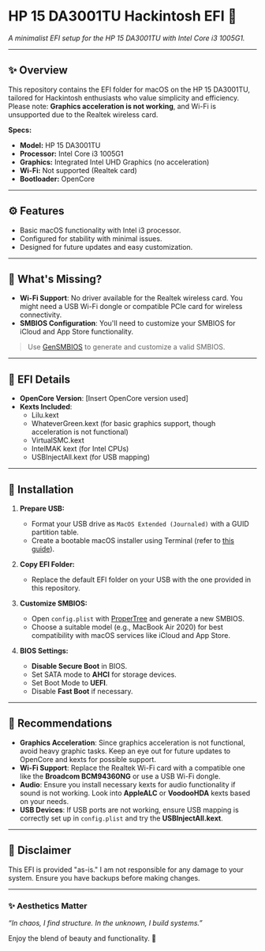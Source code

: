 # HP 15 DA3001TU Hackintosh EFI 🌙  
_A minimalist EFI setup for the HP 15 DA3001TU with Intel Core i3 1005G1._

---

## ✨ Overview  
This repository contains the EFI folder for macOS on the HP 15 DA3001TU, tailored for Hackintosh enthusiasts who value simplicity and efficiency. Please note: **Graphics acceleration is not working**, and Wi-Fi is unsupported due to the Realtek wireless card.

**Specs:**  
- **Model:** HP 15 DA3001TU  
- **Processor:** Intel Core i3 1005G1  
- **Graphics:** Integrated Intel UHD Graphics (no acceleration)  
- **Wi-Fi:** Not supported (Realtek card)  
- **Bootloader:** OpenCore  

---

## ⚙️ Features  
- Basic macOS functionality with Intel i3 processor.  
- Configured for stability with minimal issues.  
- Designed for future updates and easy customization.  

---

## 🚧 What's Missing?  
- **Wi-Fi Support**: No driver available for the Realtek wireless card. You might need a USB Wi-Fi dongle or compatible PCIe card for wireless connectivity.  
- **SMBIOS Configuration**: You'll need to customize your SMBIOS for iCloud and App Store functionality.  

> Use [GenSMBIOS](https://github.com/corpnewt/GenSMBIOS) to generate and customize a valid SMBIOS.  

---

## 📂 EFI Details  
- **OpenCore Version**: [Insert OpenCore version used]  
- **Kexts Included**:  
  - Lilu.kext  
  - WhateverGreen.kext (for basic graphics support, though acceleration is not functional)  
  - VirtualSMC.kext  
  - IntelMAK kext (for Intel CPUs)  
  - USBInjectAll.kext (for USB mapping)  

---

## 🔧 Installation  

1. **Prepare USB:**  
   - Format your USB drive as `MacOS Extended (Journaled)` with a GUID partition table.  
   - Create a bootable macOS installer using Terminal (refer to [this guide](https://dortania.github.io/OpenCore-Install-Guide/)).

2. **Copy EFI Folder:**  
   - Replace the default EFI folder on your USB with the one provided in this repository.  

3. **Customize SMBIOS:**  
   - Open `config.plist` with [ProperTree](https://github.com/corpnewt/ProperTree) and generate a new SMBIOS.  
   - Choose a suitable model (e.g., MacBook Air 2020) for best compatibility with macOS services like iCloud and App Store.

4. **BIOS Settings:**  
   - **Disable Secure Boot** in BIOS.  
   - Set SATA mode to **AHCI** for storage devices.  
   - Set Boot Mode to **UEFI**.  
   - Disable **Fast Boot** if necessary.  

---

## 🌸 Recommendations  

- **Graphics Acceleration**: Since graphics acceleration is not functional, avoid heavy graphic tasks. Keep an eye out for future updates to OpenCore and kexts for possible support.  
- **Wi-Fi Support**: Replace the Realtek Wi-Fi card with a compatible one like the **Broadcom BCM94360NG** or use a USB Wi-Fi dongle.  
- **Audio**: Ensure you install necessary kexts for audio functionality if sound is not working. Look into **AppleALC** or **VoodooHDA** kexts based on your needs.  
- **USB Devices**: If USB ports are not working, ensure USB mapping is correctly set up in `config.plist` and try the **USBInjectAll.kext**.

---

## 🖤 Disclaimer  
This EFI is provided "as-is." I am not responsible for any damage to your system. Ensure you have backups before making changes.  

---

### ✨ Aesthetics Matter  
_“In chaos, I find structure. In the unknown, I build systems.”_  

Enjoy the blend of beauty and functionality. 🌌  
